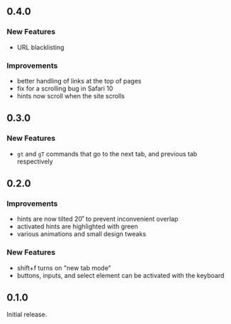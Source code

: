 ## 0.4.0

### New Features

- URL blacklisting

### Improvements
- better handling of links at the top of pages
- fix for a scrolling bug in Safari 10
- hints now scroll when the site scrolls

## 0.3.0

### New Features

- `gt` and `gT` commands that go to the next tab, and previous tab respectively

## 0.2.0

### Improvements

- hints are now tilted 20˚ to prevent inconvenient overlap
- activated hints are highlighted with green
- various animations and small design tweaks

### New Features

- shift+f turns on "new tab mode"
- buttons, inputs, and select element can be activated with the keyboard

## 0.1.0

Initial release.
